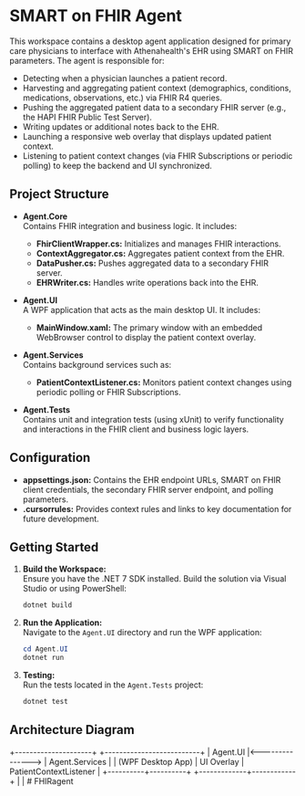 # SMART on FHIR Agent

This workspace contains a desktop agent application designed for primary care physicians to interface with Athenahealth's EHR using SMART on FHIR parameters. The agent is responsible for:

- Detecting when a physician launches a patient record.
- Harvesting and aggregating patient context (demographics, conditions, medications, observations, etc.) via FHIR R4 queries.
- Pushing the aggregated patient data to a secondary FHIR server (e.g., the HAPI FHIR Public Test Server).
- Writing updates or additional notes back to the EHR.
- Launching a responsive web overlay that displays updated patient context.
- Listening to patient context changes (via FHIR Subscriptions or periodic polling) to keep the backend and UI synchronized.

## Project Structure

- **Agent.Core**  
  Contains FHIR integration and business logic. It includes:
  - **FhirClientWrapper.cs:** Initializes and manages FHIR interactions.
  - **ContextAggregator.cs:** Aggregates patient context from the EHR.
  - **DataPusher.cs:** Pushes aggregated data to a secondary FHIR server.
  - **EHRWriter.cs:** Handles write operations back into the EHR.

- **Agent.UI**  
  A WPF application that acts as the main desktop UI. It includes:
  - **MainWindow.xaml:** The primary window with an embedded WebBrowser control to display the patient context overlay.

- **Agent.Services**  
  Contains background services such as:
  - **PatientContextListener.cs:** Monitors patient context changes using periodic polling or FHIR Subscriptions.

- **Agent.Tests**  
  Contains unit and integration tests (using xUnit) to verify functionality and interactions in the FHIR client and business logic layers.

## Configuration

- **appsettings.json:** Contains the EHR endpoint URLs, SMART on FHIR client credentials, the secondary FHIR server endpoint, and polling parameters.
- **.cursorrules:** Provides context rules and links to key documentation for future development.

## Getting Started

1. **Build the Workspace:**  
   Ensure you have the .NET 7 SDK installed. Build the solution via Visual Studio or using PowerShell:
   ```powershell
   dotnet build
   ```

2. **Run the Application:**  
   Navigate to the `Agent.UI` directory and run the WPF application:
   ```powershell
   cd Agent.UI
   dotnet run
   ```

3. **Testing:**  
   Run the tests located in the `Agent.Tests` project:
   ```powershell
   dotnet test
   ```

## Architecture Diagram

+---------------------+                  +--------------------------+
|     Agent.UI        |<---------------> |     Agent.Services       |
| (WPF Desktop App)   |   UI Overlay     | PatientContextListener   |
+----------+----------+                  +-------------+------------+
           |                                           |
          #   F H I R a g e n t  
 